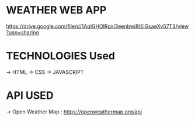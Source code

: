 # WEATHER WEB APP
https://drive.google.com/file/d/1AqIGHOlRpxI3eenbwi8tEiGsaeXv57T3/view?usp=sharing

# TECHNOLOGIES Used
-> HTML
-> CSS
-> JAVASCRIPT

# API USED
-> Open Weather Map : https://openweathermap.org/api
